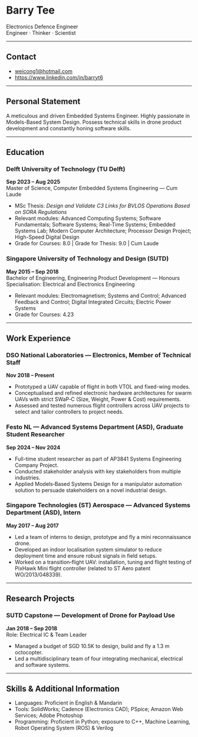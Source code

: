# Barry Tee  
Electronics Defence Engineer  
Engineer · Thinker · Scientist

---

## Contact
- weicong1@hotmail.com  
- https://www.linkedin.com/in/barryt6

---

## Personal Statement
A meticulous and driven Embedded Systems Engineer. Highly passionate in Models-Based System Design. Possess technical skills in drone product development and constantly honing software skills.

---

## Education

### Delft University of Technology (TU Delft)
**Sep 2023 – Aug 2025**  
Master of Science, Computer Embedded Systems Engineering — Cum Laude  
- MSc Thesis: *Design and Validate C3 Links for BVLOS Operations Based on SORA Regulations*  
- Relevant modules: Advanced Computing Systems; Software Fundamentals; Software Systems; Real-Time Systems; Embedded Systems Lab; Modern Computer Architecture; Processor Design Project; High-Speed Digital Design  
- Grade for Courses: 8.0 | Grade for Thesis: 9.0 | Cum Laude

### Singapore University of Technology and Design (SUTD)
**May 2015 – Sep 2018**  
Bachelor of Engineering, Engineering Product Development — Honours  
Specialisation: Electrical and Electronics Engineering  
- Relevant modules: Electromagnetism; Systems and Control; Advanced Feedback and Control; Digital Integrated Circuits; Electric Power Systems  
- Grade for Courses: 4.23

---

## Work Experience

### DSO National Laboratories — Electronics, Member of Technical Staff
**Nov 2018 – Present**  
- Prototyped a UAV capable of flight in both VTOL and fixed-wing modes.  
- Conceptualised and refined electronic hardware architectures for swarm UAVs with strict SWaP‑C (Size, Weight, Power & Cost) requirements.  
- Assessed and tested numerous flight controllers across UAV projects to select and tailor controllers to project needs.

### Festo NL — Advanced Systems Department (ASD), Graduate Student Researcher
**Sep 2024 – Nov 2024**  
- Full-time student researcher as part of AP3841 Systems Engineering Company Project.  
- Conducted stakeholder analysis with key stakeholders from multiple industries.  
- Applied Models‑Based Systems Design for a manipulator automation solution to persuade stakeholders on a novel industrial design.

### Singapore Technologies (ST) Aerospace — Advanced Systems Department (ASD), Intern
**May 2017 – Aug 2017**  
- Led a team of interns to design, prototype and fly a mini reconnaissance drone.  
- Developed an indoor localisation system simulator to reduce deployment time and ensure robust signals in field setups.  
- Worked on a transition‑flight UAV: installation, tuning and flight testing of PixHawk Mini flight controller (related to ST Aero patent WO/2013/048339).

---

## Research Projects

### SUTD Capstone — Development of Drone for Payload Use
**Jan 2018 – Sep 2018**  
Role: Electrical IC & Team Leader  
- Managed a budget of SGD 10.5K to design, build and fly a 1.3 m octocopter.  
- Led a multidisciplinary team of four integrating mechanical, electrical and software systems.

---

## Skills & Additional Information

- Languages: Proficient in English & Mandarin  
- Tools: SolidWorks; Cadence (Electronics CAD); PSpice; Amazon Web Services; Adobe Photoshop  
- Programming: Proficient in Python; exposure to C++, Machine Learning, Robot Operating System (ROS) & Verilog


